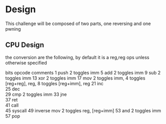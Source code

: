# Design

This challenge will be composed of two parts, one reversing and one pwning

## CPU Design


the conversion are the following, by default it is a 
reg,reg ops unless otherwise specified

bits    opcode          comments
1       push            2 toggles imm
5       add             2 toggles imm
9       sub             2 toggles imm
13      xor             2 toggles imm
17      mov             2 toggles imm, 4 toggles \[reg+reg\], reg, 8 toggles \[reg+imm\], reg
21      inc             
25      dec             
29      cmp             2 toggles imm
33      jne             
37      ret             
41      call            
45      syscall
49      inverse mov     2 toggles reg, \[reg+imm\]
53      and             2 toggles imm
57      pop             
